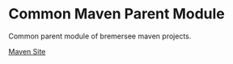 # Common Maven Parent Module

Common parent module of bremersee maven projects.

[Maven Site](https://nexus.bremersee.org/repository/maven-sites/common-parent/1.1.0/index.html)


